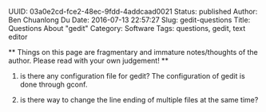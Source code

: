 UUID: 03a0e2cd-fce2-48ec-9fdd-4addcaad0021
Status: published
Author: Ben Chuanlong Du
Date: 2016-07-13 22:57:27
Slug: gedit-questions
Title: Questions About "gedit" 
Category: Software
Tags: questions, gedit, text editor 

**
Things on this page are fragmentary and immature notes/thoughts of the author. 
Please read with your own judgement!
**
 
1. is there any configuration file for gedit? The configuration of gedit is done through gconf.

2. is there way to change the line ending of multiple files at the same time? 

